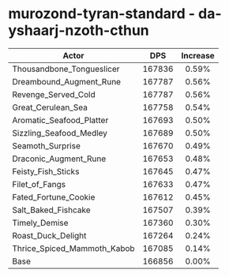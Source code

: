 # murozond-tyran-standard - da-yshaarj-nzoth-cthun
| Actor | DPS | Increase |
|---|:---:|:---:|
|Thousandbone_Tongueslicer|167836|0.59%|
|Dreambound_Augment_Rune|167787|0.56%|
|Revenge_Served_Cold|167787|0.56%|
|Great_Cerulean_Sea|167758|0.54%|
|Aromatic_Seafood_Platter|167693|0.50%|
|Sizzling_Seafood_Medley|167689|0.50%|
|Seamoth_Surprise|167670|0.49%|
|Draconic_Augment_Rune|167653|0.48%|
|Feisty_Fish_Sticks|167645|0.47%|
|Filet_of_Fangs|167633|0.47%|
|Fated_Fortune_Cookie|167612|0.45%|
|Salt_Baked_Fishcake|167507|0.39%|
|Timely_Demise|167360|0.30%|
|Roast_Duck_Delight|167264|0.24%|
|Thrice_Spiced_Mammoth_Kabob|167085|0.14%|
|Base|166856|0.00%|
